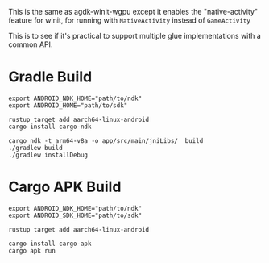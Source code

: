 This is the same as agdk-winit-wgpu except it enables the "native-activity"
feature for winit, for running with `NativeActivity` instead of `GameActivity`

This is to see if it's practical to support multiple glue implementations with
a common API.

# Gradle Build
```
export ANDROID_NDK_HOME="path/to/ndk"
export ANDROID_HOME="path/to/sdk"

rustup target add aarch64-linux-android
cargo install cargo-ndk

cargo ndk -t arm64-v8a -o app/src/main/jniLibs/  build
./gradlew build
./gradlew installDebug
```

# Cargo APK Build
```
export ANDROID_NDK_HOME="path/to/ndk"
export ANDROID_SDK_HOME="path/to/sdk"

rustup target add aarch64-linux-android

cargo install cargo-apk
cargo apk run
```